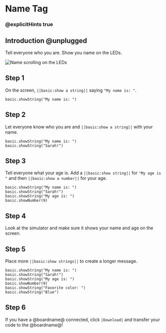# Name Tag

### @explicitHints true

## Introduction @unplugged

Tell everyone who you are. Show you name on the LEDs.

![Name scrolling on the LEDs](/static/mb/projects/name-tag/name-tag.gif)

## Step 1

On the screen, ``||basic:show a string||`` saying `"My name is: "`.

```spy
basic.showString("My name is: ")
```

## Step 2

Let everyone know who you are and ``||basic:show a string||`` with your name.

```spy
basic.showString("My name is: ")
basic.showString("Sarah!")
```

## Step 3

Tell everyone what your age is. Add a ``||basic:show string||`` for `"My age is "` and then ``||basic:show a number||`` for your age.

```spy
basic.showString("My name is: ")
basic.showString("Sarah!")
basic.showString("My age is: ")
basic.showNumber(9)
```

## Step 4

Look at the simulator and make sure it shows your name and age on the screen.

## Step 5

Place more ``||basic:show strings||`` to create a longer message.

```spy
basic.showString("My name is: ")
basic.showString("Sarah!")
basic.showString("My age is: ")
basic.showNumber(9)
basic.showString("Favorite color: ")
basic.showString("Blue")
```

## Step 6

If you have a @boardname@ connected, click ``|Download|`` and transfer your code to the @boardname@!
